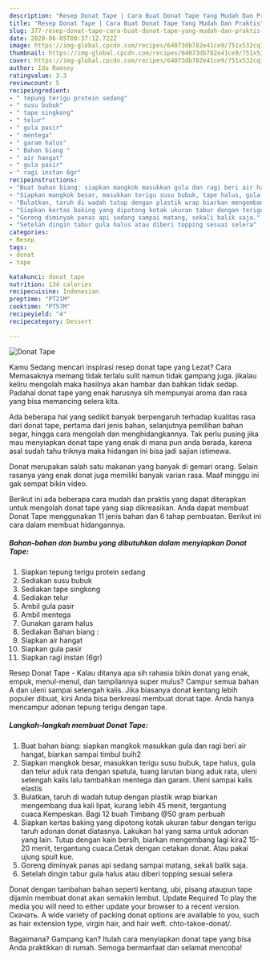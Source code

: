 ```yaml
---
description: "Resep Donat Tape | Cara Buat Donat Tape Yang Mudah Dan Praktis"
title: "Resep Donat Tape | Cara Buat Donat Tape Yang Mudah Dan Praktis"
slug: 377-resep-donat-tape-cara-buat-donat-tape-yang-mudah-dan-praktis
date: 2020-06-05T00:37:12.722Z
image: https://img-global.cpcdn.com/recipes/64073db782e41ce9/751x532cq70/donat-tape-foto-resep-utama.jpg
thumbnail: https://img-global.cpcdn.com/recipes/64073db782e41ce9/751x532cq70/donat-tape-foto-resep-utama.jpg
cover: https://img-global.cpcdn.com/recipes/64073db782e41ce9/751x532cq70/donat-tape-foto-resep-utama.jpg
author: Ida Ramsey
ratingvalue: 3.3
reviewcount: 5
recipeingredient:
- " tepung terigu protein sedang"
- " susu bubuk"
- " tape singkong"
- " telur"
- " gula pasir"
- " mentega"
- " garam halus"
- " Bahan biang "
- " air hangat"
- " gula pasir"
- " ragi instan 6gr"
recipeinstructions:
- "Buat bahan biang: siapkan mangkok masukkan gula dan ragi beri air hangat, biarkan sampai timbul buih2"
- "Siapkan mangkok besar, masukkan terigu susu bubuk, tape halus, gula dan telur aduk rata dengan spatula, tuang larutan biang aduk rata, uleni setengah kalis lalu tambahkan mentega dan garam. Uleni sampai kalis elastis"
- "Bulatkan, taruh di wadah tutup dengan plastik wrap biarkan mengembang dua kali lipat, kurang lebih 45 menit, tergantung cuaca.Kempeskan. Bagi 12 buah Timbang @50 gram perbuah"
- "Siapkan kertas baking yang dipotong kotak ukuran tabur dengan terigu taruh adonan donat diatasnya. Lakukan hal yang sama untuk adonan yang lain. Tutup dengan kain bersih, biarkan mengembang lagi kira2 15-20 menit, tergantung cuaca.Cetak dengan cetakan donat. Atau pakai ujung spuit kue."
- "Goreng diminyak panas api sedang sampai matang, sekali balik saja."
- "Setelah dingin tabur gula halus atau diberi topping sesuai selera"
categories:
- Resep
tags:
- donat
- tape

katakunci: donat tape 
nutrition: 134 calories
recipecuisine: Indonesian
preptime: "PT21M"
cooktime: "PT57M"
recipeyield: "4"
recipecategory: Dessert

---
```



![Donat Tape](https://img-global.cpcdn.com/recipes/64073db782e41ce9/751x532cq70/donat-tape-foto-resep-utama.jpg)

Kamu Sedang mencari inspirasi resep donat tape yang Lezat? Cara Memasaknya memang tidak terlalu sulit namun tidak gampang juga. jikalau keliru mengolah maka hasilnya akan hambar dan bahkan tidak sedap. Padahal donat tape yang enak harusnya sih mempunyai aroma dan rasa yang bisa memancing selera kita.

Ada beberapa hal yang sedikit banyak berpengaruh terhadap kualitas rasa dari donat tape, pertama dari jenis bahan, selanjutnya pemilihan bahan segar, hingga cara mengolah dan menghidangkannya. Tak perlu pusing jika mau menyiapkan donat tape yang enak di mana pun anda berada, karena asal sudah tahu triknya maka hidangan ini bisa jadi sajian istimewa.

Donat merupakan salah satu makanan yang banyak di gemari orang. Selain rasanya yang enak donat juga memiliki banyak varian rasa. Maaf minggu ini gak sempat bikin video.


Berikut ini ada beberapa cara mudah dan praktis yang dapat diterapkan untuk mengolah donat tape yang siap dikreasikan. Anda dapat membuat Donat Tape menggunakan 11 jenis bahan dan 6 tahap pembuatan. Berikut ini cara dalam membuat hidangannya.

<!--inarticleads1-->

##### Bahan-bahan dan bumbu yang dibutuhkan dalam menyiapkan Donat Tape:

1. Siapkan  tepung terigu protein sedang
1. Sediakan  susu bubuk
1. Sediakan  tape singkong
1. Sediakan  telur
1. Ambil  gula pasir
1. Ambil  mentega
1. Gunakan  garam halus
1. Sediakan  Bahan biang :
1. Siapkan  air hangat
1. Siapkan  gula pasir
1. Siapkan  ragi instan (6gr)


Resep Donat Tape - Kalau ditanya apa sih rahasia bikin donat yang enak, empuk, menul-menul, dan tampilannya super mulus? Campur semua bahan A dan uleni sampai setengah kalis. Jika biasanya donat kentang lebih populer dibuat, kini Anda bisa berkreasi membuat donat tape. Anda hanya mencampur adonan tepung terigu dengan tape. 

<!--inarticleads2-->

##### Langkah-langkah membuat Donat Tape:

1. Buat bahan biang: siapkan mangkok masukkan gula dan ragi beri air hangat, biarkan sampai timbul buih2
1. Siapkan mangkok besar, masukkan terigu susu bubuk, tape halus, gula dan telur aduk rata dengan spatula, tuang larutan biang aduk rata, uleni setengah kalis lalu tambahkan mentega dan garam. Uleni sampai kalis elastis
1. Bulatkan, taruh di wadah tutup dengan plastik wrap biarkan mengembang dua kali lipat, kurang lebih 45 menit, tergantung cuaca.Kempeskan. Bagi 12 buah Timbang @50 gram perbuah
1. Siapkan kertas baking yang dipotong kotak ukuran tabur dengan terigu taruh adonan donat diatasnya. Lakukan hal yang sama untuk adonan yang lain. Tutup dengan kain bersih, biarkan mengembang lagi kira2 15-20 menit, tergantung cuaca.Cetak dengan cetakan donat. Atau pakai ujung spuit kue.
1. Goreng diminyak panas api sedang sampai matang, sekali balik saja.
1. Setelah dingin tabur gula halus atau diberi topping sesuai selera


Donat dengan tambahan bahan seperti kentang, ubi, pisang ataupun tape dijamin membuat donat akan semakin lembut. Update Required To play the media you will need to either update your browser to a recent version. Скачать. A wide variety of packing donat options are available to you, such as hair extension type, virgin hair, and hair weft. chto-takoe-donat/. 

Bagaimana? Gampang kan? Itulah cara menyiapkan donat tape yang bisa Anda praktikkan di rumah. Semoga bermanfaat dan selamat mencoba!
